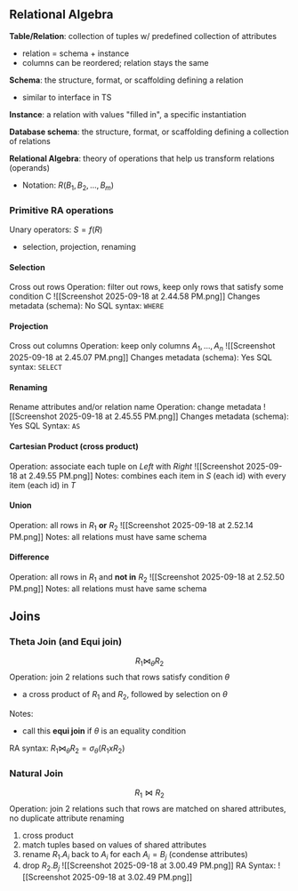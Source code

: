 ## Relational Algebra

**Table/Relation**: collection of tuples w/ predefined collection of attributes

- relation = schema + instance
- columns can be reordered; relation stays the same

**Schema**: the structure, format, or scaffolding defining a relation

- similar to interface in TS

**Instance**: a relation with values "filled in", a specific instantiation

**Database schema**: the structure, format, or scaffolding defining a collection of relations

**Relational Algebra**: theory of operations that help us transform relations (operands)

- Notation: $R(B_1, B_2, ..., B_m)$

### Primitive RA operations

Unary operators: $S = f(R)$
- selection, projection, renaming

#### Selection
Cross out rows
Operation: filter out rows, keep only rows that satisfy some condition C
![[Screenshot 2025-09-18 at 2.44.58 PM.png]]
Changes metadata (schema): No
SQL syntax: `WHERE`
#### Projection
Cross out columns
Operation: keep only columns $A_1, ..., A_n$
![[Screenshot 2025-09-18 at 2.45.07 PM.png]]
Changes metadata (schema): Yes
SQL syntax: `SELECT`
#### Renaming
Rename attributes and/or relation name
Operation: change metadata
![[Screenshot 2025-09-18 at 2.45.55 PM.png]]
Changes metadata (schema): Yes
SQL Syntax: `AS`
#### Cartesian Product (cross product)
Operation: associate each tuple on *Left* with *Right*
![[Screenshot 2025-09-18 at 2.49.55 PM.png]]
Notes: combines each item in $S$ (each id) with every item (each id) in $T$
#### Union
Operation: all rows in $R_1$ **or** $R_2$
![[Screenshot 2025-09-18 at 2.52.14 PM.png]]
Notes: all relations must have same schema
#### Difference
Operation: all rows in $R_1$ and **not in** $R_2$
![[Screenshot 2025-09-18 at 2.52.50 PM.png]]
Notes: all relations must have same schema

## Joins

### Theta Join (and Equi join)
$$R_1 \bowtie_\theta R_2$$
Operation: join 2 relations such that rows satisfy condition $\theta$
- a cross product of $R_1$ and $R_2$, followed by selection on $\theta$

Notes:
- call this **equi join** if $\theta$ is an equality condition

RA syntax: $R_1 \bowtie_\theta R_2 = \sigma_\theta (R_1 x R_2)$

### Natural Join
$$R_1 \bowtie R_2$$
Operation: join 2 relations such that rows are matched on shared attributes, no duplicate attribute renaming
1. cross product
2. match tuples based on values of shared attributes
3. rename $R_1.A_i$ back to $A_i$ for each $A_i=B_j$ (condense attributes)
4. drop $R_2.B_j$
![[Screenshot 2025-09-18 at 3.00.49 PM.png]]
RA Syntax:
![[Screenshot 2025-09-18 at 3.02.49 PM.png]]
